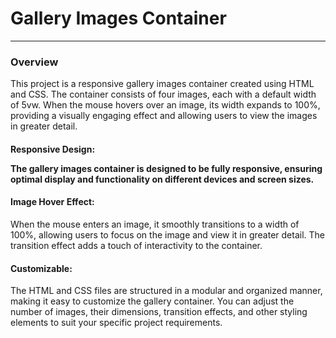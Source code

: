 <h1>Gallery Images Container</h1>
<hr>
<h3>Overview</h3>
<p>This project is a responsive gallery images container created using HTML and CSS. The container consists of four images, each with a default width of 5vw. When the mouse hovers over an image, its width expands to 100%, providing a visually engaging effect and allowing users to view the images in greater detail.
</p>

<h4>Responsive Design:</4>
<p>The gallery images container is designed to be fully responsive, ensuring optimal display and functionality on different devices and screen sizes.</p>
<h4>Image Hover Effect: </h4>
<p>When the mouse enters an image, it smoothly transitions to a width of 100%, allowing users to focus on the image and view it in greater detail. The transition effect adds a touch of interactivity to the container.</p>
<h4>Customizable:</h4>
<p>The HTML and CSS files are structured in a modular and organized manner, making it easy to customize the gallery container. You can adjust the number of images, their dimensions, transition effects, and other styling elements to suit your specific project requirements.</p>
